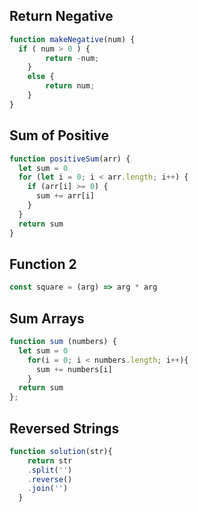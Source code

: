 ## Return Negative

```js
function makeNegative(num) {
  if ( num > 0 ) {
        return -num;
    }
    else {
        return num;
    }
}

```

## Sum of Positive

```js
function positiveSum(arr) {
  let sum = 0
  for (let i = 0; i < arr.length; i++) {
    if (arr[i] >= 0) {
      sum += arr[i]
    }
  }
  return sum
}

```

## Function 2

```js
const square = (arg) => arg * arg

```

## Sum Arrays

```js
function sum (numbers) {
  let sum = 0
    for(i = 0; i < numbers.length; i++){
      sum += numbers[i]
    }
  return sum
};

```

## Reversed Strings

```js
function solution(str){
    return str
    .split('')
    .reverse()
    .join('')
  }

```
